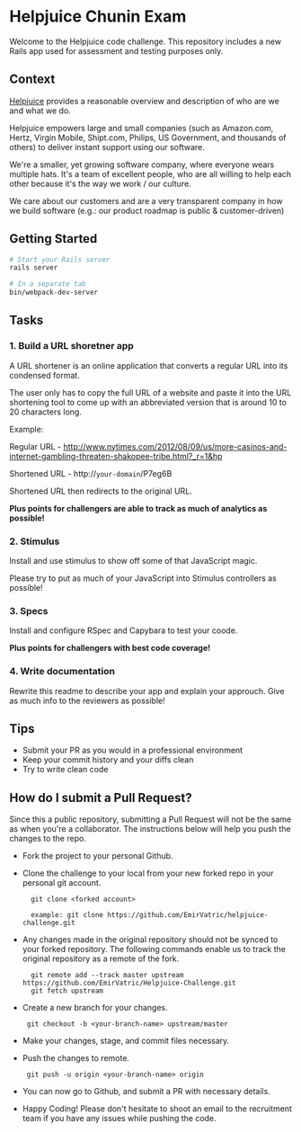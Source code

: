 # Helpjuice Chunin Exam

Welcome to the Helpjuice code challenge. This repository includes a new Rails app used for assessment and testing purposes only.

## Context

[Helpjuice](https://www.helpjuice.com/) provides a reasonable overview and description of who are we and what we do.

Helpjuice empowers large and small companies (such as Amazon.com, Hertz, Virgin Mobile, Shipt.com, Philips, US Government, and thousands of others) to deliver instant support using our software.

We're a smaller, yet growing software company, where everyone wears multiple hats. It's a team of excellent people, who are all willing to help each other because it's the way we work / our culture.

We care about our customers and are a very transparent company in how we build software (e.g.: our product roadmap is public & customer-driven)


## Getting Started

```bash
# Start your Rails server
rails server

# In a separate tab
bin/webpack-dev-server
```

## Tasks

### 1. Build a URL shoretner app

A URL shortener is an online application that converts a regular URL into its condensed format.

The user only has to copy the full URL of a website and paste it into the URL shortening tool to come up with an abbreviated version that is around 10 to 20 characters long.

Example:

Regular URL - http://www.nytimes.com/2012/08/09/us/more-casinos-and-internet-gambling-threaten-shakopee-tribe.html?_r=1&hp

Shortened URL - http://`your-domain`/P7eg6B

Shortened URL then redirects to the original URL.

**Plus points for challengers are able to track as much of analytics as possible!**

### 2. Stimulus

Install and use stimulus to show off some of that JavaScript magic.

Please try to put as much of your JavaScript into Stimulus controllers as possible!

### 3. Specs

Install and configure RSpec and Capybara to test your coode.

**Plus points for challengers with best code coverage!**

### 4. Write documentation

Rewrite this readme to describe your app and explain your approuch. Give as much info to the reviewers as possible!

## Tips

- Submit your PR as you would in a professional environment
- Keep your commit history and your diffs clean
- Try to write clean code

## How do I submit a Pull Request?

Since this a public repository, submitting a Pull Request will not be the same as when you're a collaborator. The instructions below will help you push the changes to the repo.

- Fork the project to your personal Github.
- Clone the challenge to your local from your new forked repo in your personal git account.

  ```
    git clone <forked account>

    example: git clone https://github.com/EmirVatric/helpjuice-challenge.git
  ```

- Any changes made in the original repository should not be synced to your forked repository. The following commands enable us to track the original repository as a remote of the fork.

   ```
     git remote add --track master upstream https://github.com/EmirVatric/Helpjuice-Challenge.git
     git fetch upstream
   ```

- Create a new branch for your changes.

   ```
    git checkout -b <your-branch-name> upstream/master
   ```

- Make your changes, stage, and commit files necessary.
- Push the changes to remote.

  ```
   git push -u origin <your-branch-name> origin
  ```

- You can now go to Github, and submit a PR with necessary details.
- Happy Coding! Please don't hesitate to shoot an email to the recruitment team if you have any issues while pushing the code.
